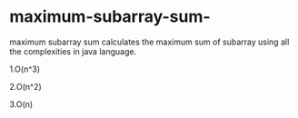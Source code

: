# maximum-subarray-sum-

maximum subarray sum calculates the maximum sum of subarray using all the complexities in java language.

1.O(n^3)

2.O(n^2)

3.O(n)
